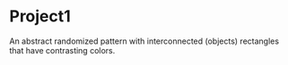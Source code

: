 # Project1

An abstract randomized pattern with interconnected (objects) rectangles that have contrasting colors.
